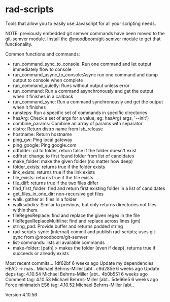 # rad-scripts
Tools that allow you to easily use Javascript for all your scripting needs.

NOTE: previously embedded git semver commands have been moved to the git-semver module.
Install the [@moodboom/git-semver](https://www.npmjs.com/package/%40moodboom%2Fgit-semver) module to get that functionality.

Common functions and commands:

* run_command_sync_to_console: Run one command and let output immediately flow to console
* run_command_async_to_console:Async run one command and dump output to console when complete
* run_command_quietly:         Runs without output unless error
* run_command:                 Run a command asynchronously and get the output when it finishes in a callback
* run_command_sync:            Run a command synchronously and get the output when it finishes
* runsteps:                    Run a specific set of commands in specific directories
* hasArg:                      Check a set of args for a value; eg: hasArg( args, '--init')
* combine_params:              Combine an array of params with separator
* distro:                      Return distro name from lsb_release
* hostname:                    Return hostname
* ping_gw:                     Ping local gateway
* ping_google:                 Ping google.com
* cdfolder:                    cd to folder, return false if the folder doesn't exist
* cdfirst:                     change to first found folder from list of candidates
* make_folder:                 make the given folder (no matter how deep)
* folder_exists:               returns true if the folder exists
* link_exists:                 returns true if the link exists
* file_exists:                 returns true if the file exists
* file_diff:                   returns true if the two files differ
* find_first_folder:           find and return first existing folder in a list of candidates
* get_files_in_one_dir:        non-recursive get files
* walk:                        gather all files in a folder
* walksubdirs:                 Similar to previous, but only returns directories not files within them.
* fileRegexReplace:            find and replace the given regex in the file
* fileRegexReplaceMultiline:   find and replace across lines (gm)
* string_pad:                  Provide buffer and returns padded string
* rad-scripts-sync:            (internal) commit and publish rad-scripts; uses git-sync from @moodboom/git-semver
* list-commands:               lists all available commands
* make-folder:                 [path] > makes the folder (even if deep), returns true if succeeds or already exists


Most recent commits...
1df62bf  6 weeks ago Update my dependencies                                  HEAD -> mas.. Michael Behrns-Miller [abt..
c9d285e  6 weeks ago Update deps                                              tag: 4.10.54 Michael Behrns-Miller [abt..
4b0b551  6 weeks ago Comment                                                  tag: 4.10.53 Michael Behrns-Miller [abt..
5de66e5  6 weeks ago Force minimatch ES6                                      tag: 4.10.52 Michael Behrns-Miller [abt..

Version 4.10.56
